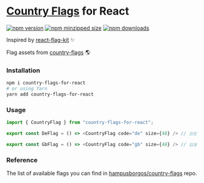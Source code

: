 # [Country Flags](https://github.com/hampusborgos/country-flags) for React

[![npm version](https://img.shields.io/npm/v/country-flags-for-react.svg)](https://npmjs.com/country-flags-for-react)
[![npm minzipped size](https://img.shields.io/bundlephobia/minzip/country-flags-for-react.svg)](https://bundlephobia.com/result?p=country-flags-for-react)
[![npm downloads](https://img.shields.io/npm/dm/country-flags-for-react.svg)](https://npmjs.com/country-flags-for-react)

Inspired by [react-flag-kit](https://github.com/avocadowastaken/react-flag-kit) ✨

Flag assets from [country-flags](https://github.com/hampusborgos/country-flags) 🌎

### Installation

```bash
npm i country-flags-for-react
# or using Yarn
yarn add country-flags-for-react
```

### Usage

```js
import { CountryFlag } from "country-flags-for-react";

export const DeFlag = () => <CountryFlag code="de" size={48} /> // 🇩🇪

export const GbFlag = () => <CountryFlag code="gb" size={48} /> // 🇬🇧
```

### Reference

The list of available flags you can find in [hampusborgos/country-flags](https://github.com/hampusborgos/country-flags/blob/master/countries.json) repo.
